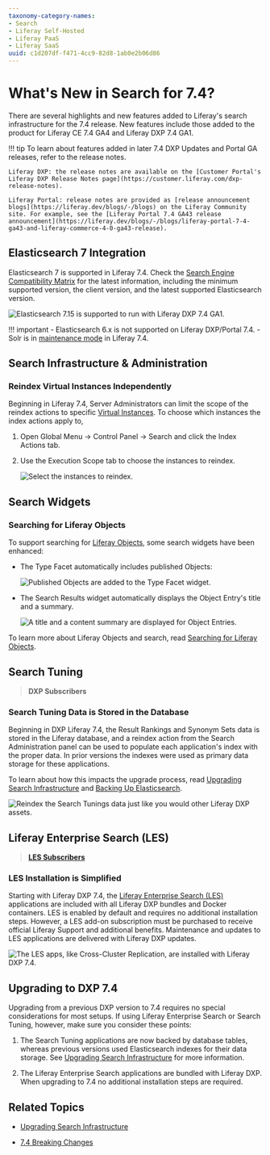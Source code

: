 ```yaml
---
taxonomy-category-names:
- Search
- Liferay Self-Hosted
- Liferay PaaS
- Liferay SaaS
uuid: c1d207df-f471-4cc9-82d8-1ab0e2b06d86
---
```

# What's New in Search for 7.4?

There are several highlights and new features added to Liferay's search infrastructure for the 7.4 release. New features include those added to the product for Liferay CE 7.4 GA4 and Liferay DXP 7.4 GA1.

!!! tip
    To learn about features added in later 7.4 DXP Updates and Portal GA releases, refer to the release notes.

    Liferay DXP: the release notes are available on the [Customer Portal's Liferay DXP Release Notes page](https://customer.liferay.com/dxp-release-notes).

    Liferay Portal: release notes are provided as [release announcement blogs](https://liferay.dev/blogs/-/blogs) on the Liferay Community site. For example, see the [Liferay Portal 7.4 GA43 release announcement](https://liferay.dev/blogs/-/blogs/liferay-portal-7-4-ga43-and-liferay-commerce-4-0-ga43-release).

## Elasticsearch 7 Integration

Elasticsearch 7 is supported in Liferay 7.4. Check the [Search Engine Compatibility Matrix](https://help.liferay.com/hc/en-us/articles/360016511651) for the latest information, including the minimum supported version, the client version, and the latest supported Elasticsearch version.

![Elasticsearch 7.15 is supported to run with Liferay DXP 7.4 GA1.](./whats-new-in-search-for-74/images/03.png)

!!! important
    - Elasticsearch 6.x is not supported on Liferay DXP/Portal 7.4.
    - Solr is in [maintenance mode](../../installation-and-upgrades/upgrading-liferay/reference/maintenance-mode-and-deprecations-in-7-4.md#features-moved-to-maintenance-mode-in-74) in Liferay 7.4.

## Search Infrastructure & Administration

### Reindex Virtual Instances Independently

Beginning in Liferay 7.4, Server Administrators can limit the scope of the reindex actions to specific [Virtual Instances](../../system-administration/configuring-liferay/virtual-instances.md). To choose which instances the index actions apply to,

1. Open Global Menu &rarr; Control Panel &rarr; Search and click the Index Actions tab.

1. Use the Execution Scope tab to choose the instances to reindex.

   ![Select the instances to reindex.](./whats-new-in-search-for-74/images/01.png)

## Search Widgets

### Searching for Liferay Objects

To support searching for [Liferay Objects](../../liferay-development/objects.md), some search widgets have been enhanced:

- The Type Facet automatically includes published Objects:

  ![Published Objects are added to the Type Facet widget.](./whats-new-in-search-for-74/images/05.png)

- The Search Results widget automatically displays the Object Entry's title and a summary.

  ![A title and a content summary are displayed for Object Entries.](./whats-new-in-search-for-74/images/06.png)

<!-- * If configured in the Object, a display page can be shown when the Object Entry is clicked in Search Results. -->

To learn more about Liferay Objects and search, read [Searching for Liferay Objects](./searching-for-content.md#searching-for-liferay-objects).

## Search Tuning

> **DXP Subscribers**

### Search Tuning Data is Stored in the Database

Beginning in DXP Liferay 7.4, the Result Rankings and Synonym Sets data is stored in the Liferay database, and a reindex action from the Search Administration panel can be used to populate each application's index with the proper data. In prior versions the indexes were used as primary data storage for these applications.

To learn about how this impacts the upgrade process, read [Upgrading Search Infrastructure](../installing-and-upgrading-a-search-engine/elasticsearch/upgrading-elasticsearch/upgrading-search-infrastructure.md) and [Backing Up Elasticsearch](../installing-and-upgrading-a-search-engine/elasticsearch/upgrading-elasticsearch/backing-up-elasticsearch.md).

![Reindex the Search Tunings data just like you would other Liferay DXP assets.](./whats-new-in-search-for-74/images/02.png)

## Liferay Enterprise Search (LES)

> **[LES Subscribers](https://www.liferay.com/products/dxp/enterprise-search)**

### LES Installation is Simplified

Starting with Liferay DXP 7.4, the [Liferay Enterprise Search (LES)](../liferay-enterprise-search.md) applications are included with all Liferay DXP bundles and Docker containers. LES is enabled by default and requires no additional installation steps. However, a LES add-on subscription must be purchased to receive official Liferay Support and additional benefits. Maintenance and updates to LES applications are delivered with Liferay DXP updates.

![The LES apps, like Cross-Cluster Replication, are installed with Liferay DXP 7.4.](./whats-new-in-search-for-74/images/04.png)

## Upgrading to DXP 7.4

Upgrading from a previous DXP version to 7.4 requires no special considerations for most setups. If using Liferay Enterprise Search or Search Tuning, however, make sure you consider these points:

1. The Search Tuning applications are now backed by database tables, whereas previous versions used Elasticsearch indexes for their data storage. See [Upgrading Search Infrastructure](../installing-and-upgrading-a-search-engine/elasticsearch/upgrading-elasticsearch/upgrading-search-infrastructure.md) for more information.

1. The Liferay Enterprise Search applications are bundled with Liferay DXP. When upgrading to 7.4 no additional installation steps are required.

## Related Topics

- [Upgrading Search Infrastructure](../installing-and-upgrading-a-search-engine/elasticsearch/upgrading-elasticsearch/upgrading-search-infrastructure.md)

- [7.4 Breaking Changes](../../liferay-development/liferay-internals/reference/7-4-breaking-changes.md)